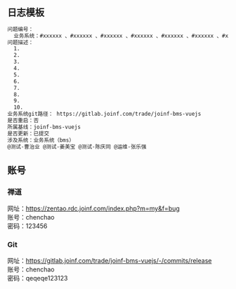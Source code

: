 ## 日志模板

```sh
问题编号：
  业务系统：#xxxxxx 、#xxxxxx 、#xxxxxx 、#xxxxxx 、#xxxxxx 、#xxxxxx 、#xxxxxx 、#xxxxxx 、#xxxxxx 、#xxxxxx
问题描述：
  1.
  2.
  3.
  4.
  5.
  6.
  7.
  8.
  9.
  10.
业务系统git路径： https://gitlab.joinf.com/trade/joinf-bms-vuejs
是否重启：否
所属基线：joinf-bms-vuejs
是否更新：已提交
涉及系统：业务系统（bms）
@测试-曹治业 @测试-姜美宝 @测试-陈庆同 @运维-张乐强
```

## 账号

### 禅道

网址：https://zentao.rdc.joinf.com/index.php?m=my&f=bug  
账号：chenchao  
密码：123456

### Git

网址：https://gitlab.joinf.com/trade/joinf-bms-vuejs/-/commits/release  
账号：chenchao  
密码：qeqeqe123123
